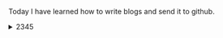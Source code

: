 Today I have learned how to write blogs and send it to github.

  <details>
      <summary>2345</summary>
      <p>
          <img src="./c/111.png"/>
      </p>
  </details>
